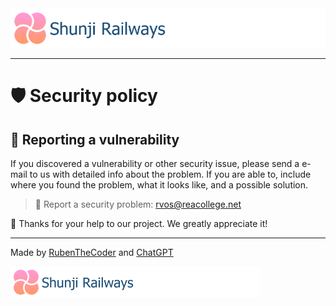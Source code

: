 <img src="https://github.com/RubenTheCoder/Shunji-Railways-GitHub/blob/github/.github/images/Banner%202-small.png">

---

# 🛡 Security policy

## 🚨 Reporting a vulnerability

If you discovered a vulnerability or other security issue, please send a e-mail to us with detailed info about the problem.
If you are able to, include where you found the problem, what it looks like, and a possible solution.

> 📧 Report a security problem: rvos@reacollege.net

🙂 Thanks for your help to our project. We greatly appreciate it!

---

Made by [RubenTheCoder](https://github.com/RubenTheCoder) and [ChatGPT](https://chat.openai.com/)

<img height="50px" src="https://github.com/RubenTheCoder/Shunji-Railways-GitHub/blob/github/.github/images/Banner%202-small.png">
